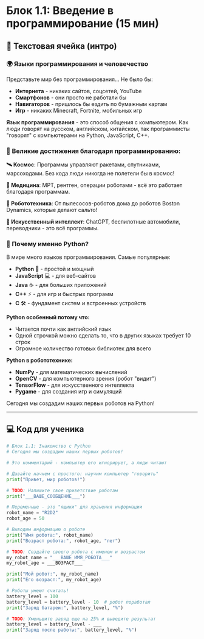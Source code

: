 # Блок 1.1: Введение в программирование (15 мин)

## 📖 Текстовая ячейка (интро)

### 🌍 Языки программирования и человечество

Представьте мир без программирования... Не было бы:
- **Интернета** - никаких сайтов, соцсетей, YouTube
- **Смартфонов** - они просто не работали бы
- **Навигаторов** - пришлось бы ездить по бумажным картам
- **Игр** - никаких Minecraft, Fortnite, мобильных игр

**Язык программирования** - это способ общения с компьютером. Как люди говорят на русском, английском, китайском, так программисты "говорят" с компьютерами на Python, JavaScript, C++.

### 🚀 Великие достижения благодаря программированию:

**🛰️ Космос**: Программы управляют ракетами, спутниками, марсоходами. Без кода люди никогда не полетели бы в космос!

**🏥 Медицина**: МРТ, рентген, операции роботами - всё это работает благодаря программам.

**🤖 Робототехника**: От пылесосов-роботов дома до роботов Boston Dynamics, которые делают сальто!

**🧠 Искусственный интеллект**: ChatGPT, беспилотные автомобили, переводчики - это всё программы.

### 🐍 Почему именно Python?

В мире много языков программирования. Самые популярные:
- **Python** 🐍 - простой и мощный
- **JavaScript** 💻 - для веб-сайтов  
- **Java** ☕ - для больших приложений
- **C++** ⚡ - для игр и быстрых программ
 - **C** 🛠️ - фундамент систем и встроенных устройств

**Python особенный потому что:**
- Читается почти как английский язык
- Одной строчкой можно сделать то, что в других языках требует 10 строк
- Огромное количество готовых библиотек для всего

**Python в робототехнике:**
- **NumPy** - для математических вычислений
- **OpenCV** - для компьютерного зрения (робот "видит")
- **TensorFlow** - для искусственного интеллекта
- **Pygame** - для создания игр и симуляций

Сегодня мы создадим наших первых роботов на Python!

---

## 💻 Код для ученика

```python
# Блок 1.1: Знакомство с Python
# Сегодня мы создадим наших первых роботов!

# Это комментарий - компьютер его игнорирует, а люди читают

# Давайте начнем с простого: научим компьютер "говорить"
print("Привет, мир роботов!")

# TODO: Напишите свое приветствие роботам
print("___ВАШЕ_СООБЩЕНИЕ___")

# Переменные - это "ящики" для хранения информации
robot_name = "R2D2"
robot_age = 50

# Выводим информацию о роботе
print("Имя робота:", robot_name)
print("Возраст робота:", robot_age, "лет")

# TODO: Создайте своего робота с именем и возрастом
my_robot_name = "___ВАШЕ_ИМЯ_РОБОТА___"
my_robot_age = ___ВОЗРАСТ___

print("Мой робот:", my_robot_name)
print("Его возраст:", my_robot_age)

# Роботы умеют считать!
battery_level = 100
battery_level = battery_level - 10  # робот поработал
print("Заряд батареи:", battery_level, "%")

# TODO: Уменьшите заряд еще на 25% и выведите результат
battery_level = battery_level - ___
print("Заряд после работы:", battery_level, "%")
```
